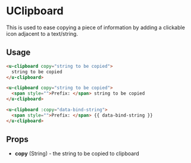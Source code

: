 # UClipboard

This is used to ease copying a piece of information by adding a clickable icon adjacent to a text/string.

## Usage

```html
<u-clipboard copy="string to be copied">
  string to be copied
</u-clipboard>
```

```html
<u-clipboard copy="string to be copied">
  <span style="">Prefix: </span> string to be copied
</u-clipboard>
```

```html
<u-clipboard :copy="data-bind-string">
  <span style="">Prefix: </span> {{ data-bind-string }}
</u-clipboard>
```

## Props

* **copy** (String) - the string to be copied to clipboard
